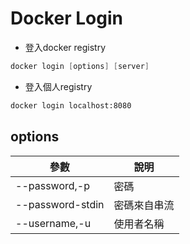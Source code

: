 # Docker Login

- 登入docker registry

```powershell
docker login [options] [server]
```

- 登入個人registry

```dockerfile
docker login localhost:8080
```

## options
|參數|說明|
|--|---|
| --password,-p|密碼|
| --password-stdin|密碼來自串流|
| --username,-u|使用者名稱|